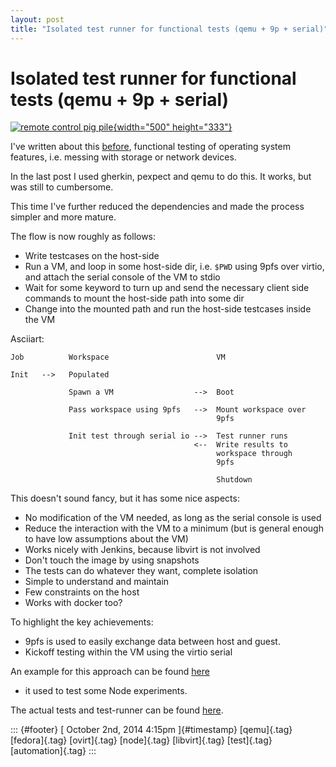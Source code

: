 ```yaml
---
layout: post
title: "Isolated test runner for functional tests (qemu + 9p + serial)"
---
```



Isolated test runner for functional tests (qemu + 9p + serial)
==============================================================

[![remote control pig
pile](https://farm1.staticflickr.com/44/136216456_40df1bd6e1.jpg){width="500"
height="333"}](https://www.flickr.com/photos/redjar/136216456 "remote control pig pile by redjar, on Flickr")

I've written about this
[before](http://dummdida.tumblr.com/post/86583072660/automatic-testing-of-a-fedora-cloud-image-with-gherkin),
functional testing of operating system features, i.e. messing with
storage or network devices.

In the last post I used gherkin, pexpect and qemu to do this. It works,
but was still to cumbersome.

This time I've further reduced the dependencies and made the process
simpler and more mature.

The flow is now roughly as follows:

-   Write testcases on the host-side
-   Run a VM, and loop in some host-side dir, i.e. `$PWD` using 9pfs
    over virtio, and attach the serial console of the VM to stdio
-   Wait for some keyword to turn up and send the necessary client side
    commands to mount the host-side path into some dir
-   Change into the mounted path and run the host-side testcases inside
    the VM

Asciiart:

    Job          Workspace                        VM

    Init   -->   Populated

                 Spawn a VM                  -->  Boot

                 Pass workspace using 9pfs   -->  Mount workspace over
                                                  9pfs

                 Init test through serial io -->  Test runner runs
                                             <--  Write results to
                                                  workspace through
                                                  9pfs

                                                  Shutdown

This doesn't sound fancy, but it has some nice aspects:

-   No modification of the VM needed, as long as the serial console is
    used
-   Reduce the interaction with the VM to a minimum (but is general
    enough to have low assumptions about the VM)
-   Works nicely with Jenkins, because libvirt is not involved
-   Don't touch the image by using snapshots
-   The tests can do whatever they want, complete isolation
-   Simple to understand and maintain
-   Few constraints on the host
-   Works with docker too?

To highlight the key achievements:

-   9pfs is used to easily exchange data between host and guest.
-   Kickoff testing within the VM using the virtio serial

An example for this approach can be found
[here](http://jenkins.ovirt.org/job/fabiand_ovirt-node-tng_image_check_functional/)
- it used to test some Node experiments.

The actual tests and test-runner can be found
[here](https://github.com/fabiand/imgbased/tree/master/tests/runtime).

::: {#footer}
[ October 2nd, 2014 4:15pm ]{#timestamp} [qemu]{.tag} [fedora]{.tag}
[ovirt]{.tag} [node]{.tag} [libvirt]{.tag} [test]{.tag}
[automation]{.tag}
:::

